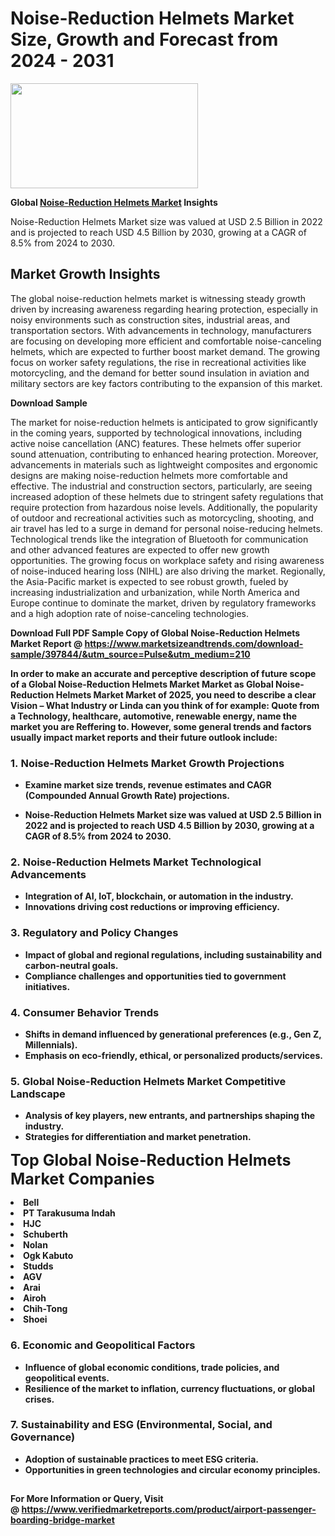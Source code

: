 <H1>Noise-Reduction Helmets Market Size, Growth and Forecast from 2024 - 2031</H1><img class="aligncenter size-medium wp-image-584254" src="https://thirdeyenews.in/wp-content/uploads/2024/09/Global-Market-Research-300x168.jpeg" alt="" width="300" height="168" /><p><strong>Global&nbsp;<a href="https://www.marketsizeandtrends.com/download-sample/397844/&amp;utm_source=Pulse&amp;utm_medium=210">Noise-Reduction Helmets Market</a> Insights</strong></p><p>Noise-Reduction Helmets Market size was valued at USD 2.5 Billion in 2022 and is projected to reach USD 4.5 Billion by 2030, growing at a CAGR of 8.5% from 2024 to 2030.</p><p><h2>Market Growth Insights</h2> <p>The global noise-reduction helmets market is witnessing steady growth driven by increasing awareness regarding hearing protection, especially in noisy environments such as construction sites, industrial areas, and transportation sectors. With advancements in technology, manufacturers are focusing on developing more efficient and comfortable noise-canceling helmets, which are expected to further boost market demand. The growing focus on worker safety regulations, the rise in recreational activities like motorcycling, and the demand for better sound insulation in aviation and military sectors are key factors contributing to the expansion of this market.</p> <p><strong>Download Sample</strong></p> <p>The market for noise-reduction helmets is anticipated to grow significantly in the coming years, supported by technological innovations, including active noise cancellation (ANC) features. These helmets offer superior sound attenuation, contributing to enhanced hearing protection. Moreover, advancements in materials such as lightweight composites and ergonomic designs are making noise-reduction helmets more comfortable and effective. The industrial and construction sectors, particularly, are seeing increased adoption of these helmets due to stringent safety regulations that require protection from hazardous noise levels. Additionally, the popularity of outdoor and recreational activities such as motorcycling, shooting, and air travel has led to a surge in demand for personal noise-reducing helmets. Technological trends like the integration of Bluetooth for communication and other advanced features are expected to offer new growth opportunities. The growing focus on workplace safety and rising awareness of noise-induced hearing loss (NIHL) are also driving the market. Regionally, the Asia-Pacific market is expected to see robust growth, fueled by increasing industrialization and urbanization, while North America and Europe continue to dominate the market, driven by regulatory frameworks and a high adoption rate of noise-canceling technologies. <p><strong></p><p><span class=""><strong>Download Full PDF Sample Copy of Global Noise-Reduction Helmets Market Report</strong> @ <a href="https://www.marketsizeandtrends.com/download-sample/397844/&amp;utm_source=Pulse&amp;utm_medium=210" target="_blank">https://www.marketsizeandtrends.com/download-sample/397844/&amp;utm_source=Pulse&amp;utm_medium=210</a></span></p><p>In order to make an accurate and perceptive description of future scope of a Global&nbsp;Noise-Reduction Helmets Market Market as Global&nbsp;Noise-Reduction Helmets Market Market of 2025, you need to describe a clear Vision &ndash; What Industry or Linda can you think of for example: Quote from a Technology, healthcare, automotive, renewable energy, name the market you are Reffering to. However, some general trends and factors usually impact market reports and their future outlook include:</p><h3>1.&nbsp;<strong>Noise-Reduction Helmets Market Growth Projections</strong></h3><ul><li>Examine market size trends, revenue estimates and CAGR (Compounded Annual Growth Rate) projections.</li><li><p>Noise-Reduction Helmets Market size was valued at USD 2.5 Billion in 2022 and is projected to reach USD 4.5 Billion by 2030, growing at a CAGR of 8.5% from 2024 to 2030.</p></li></ul><h3>2.&nbsp;<strong>Noise-Reduction Helmets Market Technological Advancements</strong></h3><ul><li>Integration of AI, IoT, blockchain, or automation in the industry.</li><li>Innovations driving cost reductions or improving efficiency.</li></ul><h3>3.&nbsp;<strong>Regulatory and Policy Changes</strong></h3><ul><li>Impact of global and regional regulations, including sustainability and carbon-neutral goals.</li><li>Compliance challenges and opportunities tied to government initiatives.</li></ul><h3>4.&nbsp;<strong>Consumer Behavior Trends</strong></h3><ul><li>Shifts in demand influenced by generational preferences (e.g., Gen Z, Millennials).</li><li>Emphasis on eco-friendly, ethical, or personalized products/services.</li></ul><h3>5.&nbsp;<strong>Global Noise-Reduction Helmets Market Competitive Landscape</strong></h3><ul><li>Analysis of key players, new entrants, and partnerships shaping the industry.</li><li>Strategies for differentiation and market penetration.</li></ul><p data-pm-slice="1 1 []"><span style="color: inherit; font-family: inherit; font-size: 25px;">Top Global Noise-Reduction Helmets Market Companies</span></p><div class="" data-test-id=""><p><li>Bell</li><li> PT Tarakusuma Indah</li><li> HJC</li><li> Schuberth</li><li> Nolan</li><li> Ogk Kabuto</li><li> Studds</li><li> AGV</li><li> Arai</li><li> Airoh</li><li> Chih-Tong</li><li> Shoei</li></p></div><h3>6.&nbsp;<strong>Economic and Geopolitical Factors</strong></h3><ul><li>Influence of global economic conditions, trade policies, and geopolitical events.</li><li>Resilience of the market to inflation, currency fluctuations, or global crises.</li></ul><h3>7.&nbsp;<strong>Sustainability and ESG (Environmental, Social, and Governance)</strong></h3><ul><li>Adoption of sustainable practices to meet ESG criteria.</li><li>Opportunities in green technologies and circular economy principles.</li></ul><h2><strong style="font-size: 14px;">For More Information or Query, Visit @&nbsp;</strong><a style="background-color: #ffffff; font-size: 14px;" href="https://www.marketsizeandtrends.com/report/noise-reduction-helmets-market/" target="_blank">https://www.verifiedmarketreports.com/product/airport-passenger-boarding-bridge-market</a></h2>
